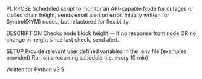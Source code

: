 PURPOSE
Scheduled script to monitor an API-capable Node for outages or stalled chain height, sends email alert on error. Initially written for Symbol(XYM) nodes, but refactored for flexibility.

DESCRIPTION
Checks node block height -- if no response from node OR no change in height since last check, send alert.

SETUP
Provide relevant user defined variables in the .env file (examples provided)
Run on a recurring schedule (i.e. every 10 min)

Written for Python v3.9
